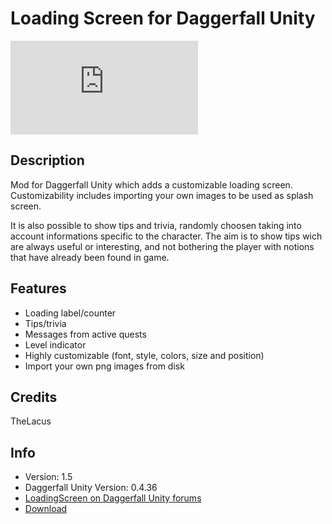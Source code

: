 # Loading Screen for Daggerfall Unity

![Loading Screen](http://forums.dfworkshop.net/download/file.php?id=434)

## Description
Mod for Daggerfall Unity which adds a customizable loading screen.
Customizability includes importing your own images to be used as splash screen.

It is also possible to show tips and trivia, randomly choosen taking into
account informations specific to the character.
The aim is to show tips wich are always useful or interesting, and not 
bothering the player with notions that have already been found in game.

## Features
+ Loading label/counter
+ Tips/trivia
+ Messages from active quests
+ Level indicator
+ Highly customizable (font, style, colors, size and position)
+ Import your own png images from disk

## Credits
TheLacus

## Info
+ Version: 1.5
+ Daggerfall Unity Version: 0.4.36
+ [LoadingScreen on Daggerfall Unity forums](http://forums.dfworkshop.net/viewtopic.php?f=14&t=469)
+ [Download](http://forums.dfworkshop.net/viewtopic.php?f=22&t=456)

